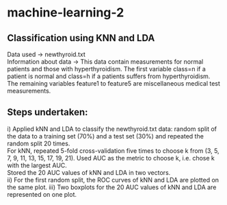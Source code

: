 # machine-learning-2

## Classification using KNN and LDA

Data used -> newthyroid.txt <br />
Information about data -> This data contain measurements for normal patients and those with hyperthyroidism. The first variable class=n if a patient is normal and class=h if a patients suffers from hyperthyroidism. The remaining variables feature1 to feature5 are miscellaneous medical test measurements.

## Steps undertaken:

i) Applied kNN and LDA to classify the newthyroid.txt data: random split of the data to a training set (70%) and a test set (30%) and repeated the random split 20 times. <br />
For kNN, repeated 5-fold cross-validation five times to choose k from (3, 5, 7, 9, 11, 13, 15, 17, 19, 21). Used AUC as the metric to choose k, i.e. chose k with the largest AUC. <br />
Stored the 20 AUC values of kNN and LDA in two vectors. <br />
ii) For the first random split, the ROC curves of kNN and LDA are plotted on the same plot.
iii) Two boxplots for the 20 AUC values of kNN and LDA are represented on one plot.
